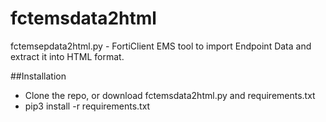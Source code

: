 # fctemsdata2html
fctemsepdata2html.py - FortiClient EMS tool to import Endpoint Data and extract it into HTML format.

##Installation
* Clone the repo, or download fctemsdata2html.py and requirements.txt
* pip3 install -r requirements.txt
